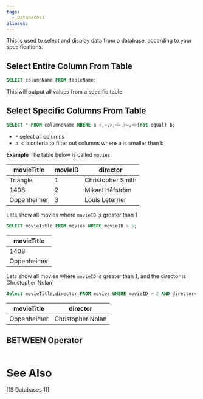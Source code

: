 ```yaml
---
tags:
  - Databases1
aliases:
---
```


This is used to select and display data from a database, according to your specifications.

## Select Entire Column From Table
```sql showlinenumbers
SELECT columnName FROM tableName;
```
This will output all values from a specific table

## Select Specific Columns From Table
```sql showlinenumbers
SELECT * FROM columneName WHERE a <,=,>,<=,>=,<>(not equal) b;
```
- `*` select all columns
- `a < b` criteria to filter out columns where a is smaller than b

**Example**
The table below is called `movies`

| movieTitle  | movieID | director          |
| ----------- | ------- | ----------------- |
| Triangle    | 1       | Christopher Smith |
| 1408        | 2       | Mikael Håfström   |
| Oppenheimer | 3       | Louis Leterrier   |

Lets show all movies where `movieID` is greater than 1
```sql showlinenumbers
SELECT movieTitle FROM movies WHERE movieID > 5;
```

| movieTitle  |
| ----------- |
| 1408        |
| Oppenheimer |

Lets show all movies where `movieID` is greater than 1, and the director is Christopher Nolan
```sql showlinenumbers
Select movieTitle,director FROM movies WHERE movieID > 2 AND director='Christopher Nolan';
```


| movieTitle  | director          |
| ----------- | ----------------- |
| Oppenheimer | Christopher Nolan |

## BETWEEN Operator
```sql showlinenumber

```

# See Also
[[$ Databases 1]]

